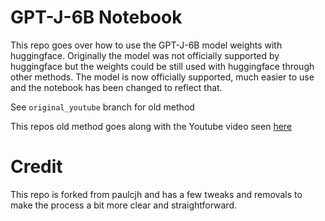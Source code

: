 # GPT-J-6B Notebook

This repo goes over how to use the GPT-J-6B model weights with huggingface.  Originally the model was not officially supported by huggingface but the weights could be still used with huggingface through other methods. The model is now officially supported, much easier to use and the notebook has been changed to reflect that.  

See ```original_youtube``` branch for old method

This repos old method goes along with the Youtube video seen [here](https://youtu.be/ym6mWwt85iQ)

# Credit

This repo is forked from paulcjh and has a few tweaks and removals to make the process a bit more clear and straightforward.
